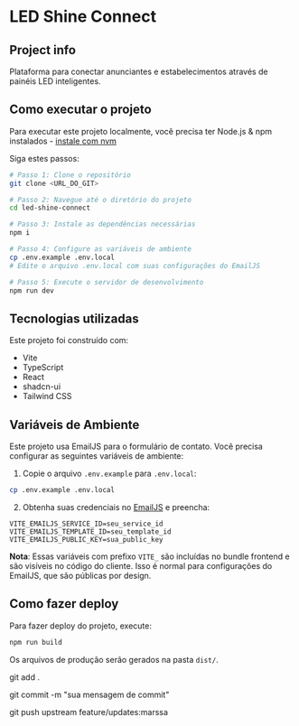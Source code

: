 # LED Shine Connect

## Project info

Plataforma para conectar anunciantes e estabelecimentos através de painéis LED inteligentes.

## Como executar o projeto

Para executar este projeto localmente, você precisa ter Node.js & npm instalados - [instale com nvm](https://github.com/nvm-sh/nvm#installing-and-updating)

Siga estes passos:

```sh
# Passo 1: Clone o repositório
git clone <URL_DO_GIT>

# Passo 2: Navegue até o diretório do projeto
cd led-shine-connect

# Passo 3: Instale as dependências necessárias
npm i

# Passo 4: Configure as variáveis de ambiente
cp .env.example .env.local
# Edite o arquivo .env.local com suas configurações do EmailJS

# Passo 5: Execute o servidor de desenvolvimento
npm run dev
```

## Tecnologias utilizadas

Este projeto foi construído com:

- Vite
- TypeScript
- React
- shadcn-ui
- Tailwind CSS

## Variáveis de Ambiente

Este projeto usa EmailJS para o formulário de contato. Você precisa configurar as seguintes variáveis de ambiente:

1. Copie o arquivo `.env.example` para `.env.local`:
```sh
cp .env.example .env.local
```

2. Obtenha suas credenciais no [EmailJS](https://www.emailjs.com/) e preencha:
```
VITE_EMAILJS_SERVICE_ID=seu_service_id
VITE_EMAILJS_TEMPLATE_ID=seu_template_id  
VITE_EMAILJS_PUBLIC_KEY=sua_public_key
```

**Nota**: Essas variáveis com prefixo `VITE_` são incluídas no bundle frontend e são visíveis no código do cliente. Isso é normal para configurações do EmailJS, que são públicas por design.

## Como fazer deploy

Para fazer deploy do projeto, execute:

```sh
npm run build
```

Os arquivos de produção serão gerados na pasta `dist/`.

git add .

git commit -m "sua mensagem de commit"

git push upstream feature/updates:marssa
